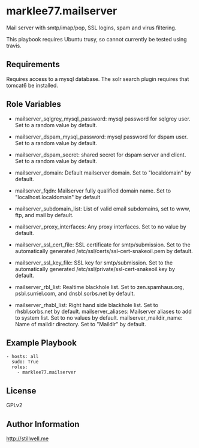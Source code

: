 marklee77.mailserver
====================

Mail server with smtp/imap/pop, SSL logins, spam and virus filtering.

This playbook requires Ubuntu trusy, so cannot currently be tested using travis.

Requirements
------------

Requires access to a mysql database. The solr search plugin requires that 
tomcat6 be installed.

Role Variables
--------------

- mailserver_sqlgrey_mysql_password: mysql password for sqlgrey user. Set to a 
    random value by default.
- mailserver_dspam_mysql_password: mysql password for dspam user. Set to a 
    random value by default.
- mailserver_dspam_secret: shared secret for dspam server and client. Set to a 
    random value by default.

- mailserver_domain: Default mailserver domain. Set to "localdomain" by default.
- mailserver_fqdn: Mailserver fully qualified domain name. Set to 
    "localhost.localdomain" by default
- mailserver_subdomain_list: List of valid email subdomains, set to www, ftp, 
    and mail by default.
- mailserver_proxy_interfaces: Any proxy interfaces. Set to no value by default.
- mailserver_ssl_cert_file: SSL certificate for smtp/submission. Set to the 
    automatically generated /etc/ssl/certs/ssl-cert-snakeoil.pem by default.
- mailserver_ssl_key_file: SSL key for smtp/submission. Set to the automatically 
    generated /etc/ssl/private/ssl-cert-snakeoil.key by default.
- mailserver_rbl_list: Realtime blackhole list. Set to zen.spamhaus.org, 
    psbl.surriel.com, and dnsbl.sorbs.net by default.
- mailserver_rhsbl_list: Right hand side blackhole list. Set to rhsbl.sorbs.net 
    by default.
mailserver_aliases: Mailserver aliases to add to system list. Set to no values 
    by default.
mailserver_maildir_name: Name of maildir directory. Set to "Maildir" by default.

Example Playbook
-------------------------

    - hosts: all
      sudo: True
      roles:
        - marklee77.mailserver

License
-------

GPLv2

Author Information
------------------

http://stillwell.me
